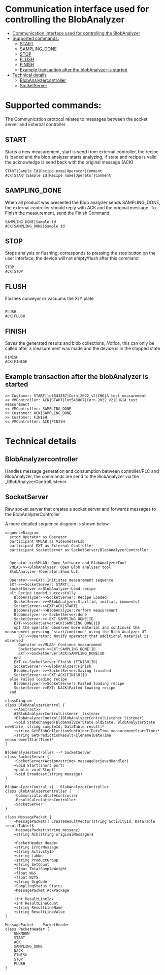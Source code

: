 # Communication interface used for controlling the BlobAnalyzer
<!-- TOC -->
* [Communication interface used for controlling the BlobAnalyzer](#communication-interface-used-for-controlling-the-blobanalyzer)
* [Supported commands:](#supported-commands-)
  * [START](#start)
  * [SAMPLING_DONE](#sampling_done)
  * [STOP](#stop)
  * [FLUSH](#flush)
  * [FINISH](#finish)
  * [Example transaction after the blobAnalyzer is started](#example-transaction-after-the-blobanalyzer-is-started)
* [Technical details](#technical-details)
  * [BlobAnalyzercontroller](#blobanalyzercontroller)
  * [SocketServer](#socketserver)
<!-- TOC -->


# Supported commands:
The Communication protocol relates to messages between the socket server and External controller

## START
Starts a new measurement, start is send from external controller, the recipe is loaded and the blob analyzer starts analyzing, if state and recipe is valid the acknowledge is send back with the original message (ACK)
```text
START|Sample Id|Recipe name|Operator|Comment
ACK|START|Sample Id|Recipe name|Operator|Comment
```

## SAMPLING_DONE
When all product was presented the Blob analyzer sends SAMPLING_DONE, the external controller should reply with ACK and the original message. To Finish the measurement, send the Finish Command.
```text
SAMPLING_DONE|Sample Id
ACK|SAMPLING_DONE|Sample Id
```

## STOP
Stops analysis or flushing, corresponds to pressing the stop button on the user interface, the device will not empty/flush after this command
```text
STOP
ACK|STOP
```

## FLUSH
Flushes conveyor or vacuums the X/Y plate
```text

FLUSH
ACK|FLUSH
```

## FINISH
Saves the generated results and blob collections, _Notice_, this can only be called after a measurement was made and the device is in the stopped state
```text
FINISH
ACK|FINISH
```

## Example transaction after the blobAnalyzer is started
```text
>> Customer: START|lot543887|Corn_2022_v2|CHG|A test measurement
<< VMController: ACK|START|lot543887|Corn_2022_v2|CHG|A test measurement
<< VMController: SAMPLING_DONE
>> Customer: ACK|SAMPLING_DONE
>> Customer: FINISH
<< VMController: ACK|FINISH
```

# Technical details

## BlobAnalyzercontroller
Handles message generation and consumption between controller/PLC and BlobAnalyzer, the commands are send to the BlobAnalyzer via the _IBlobAnalyzerControlListener

## SocketServer
Raw socket server that creates a socket server and forwards messages to the BlobAnalyzerController

A more detailed sequence diagram is shown below
```mermaid
sequenceDiagram
  actor Operator as Operator
  participant VMLAB as VideometerLab 
  participant EXT as External Controller 
  participant SocketServer as SocketServer/BlobAnalyzerController
  

  Operator->>+VMLAB: Open Software and BlobAnalyzerTool
  VMLAB->>+BlobAnalyzer: Open Blob analyzer tool
  BlobAnalyzer-)Operator:Show U.I.
  
  Operator->>+EXT: Initiates measurement sequence
  EXT->>+SocketServer: START|...
  SocketServer->>BlobAnalyzer:Load recipe
  alt Recipe Loaded successfully
    BlobAnalyzer->>SocketServer: Recipe Loaded
    SocketServer->>+BlobAnalyzer:Start(id, initial, comments)
    SocketServer->>EXT:ACK|START|...
    BlobAnalyzer->>BlobAnalyzer:Perform measurement
    BlobAnalyzer->>-SocketServer:done
    SocketServer->>-EXT:SAMPLING_DONE|ID
    EXT->>SocketServer:ACK|SAMPLING_DONE|ID  
    opt the operator observes more material and continues the measurement pressing "start/continue" using the Blob Analyzer UI
      EXT->>Operator: Notify operator that additional material is observed
      Operator->>VMLAB: Continue measurement
      SocketServer->>EXT:SAMPLING_DONE|ID
      EXT->>SocketServer:ACK|SAMPLING_DONE|ID
    end
    EXT->>-SocketServer:Finish (FINISH|ID)
    SocketServer->>+BlobAnalyzer:Finish
    BlobAnalyzer->>+SocketServer:Saving finished
    SocketServer->>+EXT:ACK|FINISH|ID
  else Failed loading recipe
    BlobAnalyzer->>SocketServer: Failed loading recipe
    SocketServer->>EXT: NACK|Failed loading recipe
  end
``` 

```mermaid
classDiagram
class BlobAnalyzerControl {
    <<Abstract>>
	#IBlobAnalyzerControlListener _listener
    +BlobAnalyzerControl(IBlobAnalyzerControlListener listener)
    +void StateChanged(BlobAnalyzerState oldState, BlobAnalyzerState newState, string sampleId, DataTable result)*
    +string GetBlobCollectionSubfolder(DateTime measurementStartTime)*
    +string GetPredictionResultFilename(DateTime measurementStartTime)*
}

BlobAnalyzerController --* SocketServer 
class SocketServer {
    +SocketServer(Action<string> messageRecievedHandler)
    +void Start(short port)
    +public void Stop()
    +void Broadcast(string message)
}

BlobAnalyzerControl <|-- BlobAnalyzerController 
class BlobAnalyzerController {
    -CommunicationStateController
    -ResultCalculationController
    -SocketServer
}

class MessagePacket {
    +MessagePacket[] CreateResultVector(string activityId, DataTable resultTable)$
    +MessagePacket(string message)
    +string Ack(string originalMessage)$
    
    +PacketHeader Header 
    +string ErrorMessage 
    +string ActivityID 
    +string LabNo 
    +string ProductGroup 
    +string SetCount 
    +float TotalSampleWeight 
    +float WG5 
    +float W2T5 
    +string OrgCode 
    +SamplingStatus Status 
    +MessagePacket AckPackage 
    
    +int ResultLineIdx 
    +int ResultLineCount 
    +string ResultLineName 
    +string ResultLineValue 
}

MessagePacket -- PacketHeader
class PacketHeader {
    UNKNOWN
    START
    ACK
    SAMPLING_DONE
    NACK
    FINISH
    STOP
    FLUSH
}
```